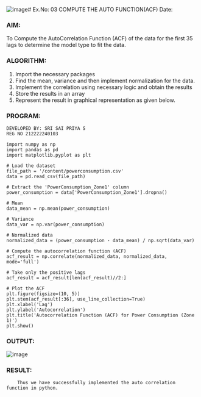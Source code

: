 ![image](https://github.com/user-attachments/assets/f5900071-b1ed-49a7-9a07-e90b34ee8211)# Ex.No: 03   COMPUTE THE AUTO FUNCTION(ACF)
Date: 

### AIM:
To Compute the AutoCorrelation Function (ACF) of the data for the first 35 lags to determine the model
type to fit the data.
### ALGORITHM:
1. Import the necessary packages
2. Find the mean, variance and then implement normalization for the data.
3. Implement the correlation using necessary logic and obtain the results
4. Store the results in an array
5. Represent the result in graphical representation as given below.
### PROGRAM:
```
DEVELOPED BY: SRI SAI PRIYA S
REG NO 212222240103
```
```
import numpy as np
import pandas as pd
import matplotlib.pyplot as plt

# Load the dataset
file_path = '/content/powerconsumption.csv'
data = pd.read_csv(file_path)

# Extract the 'PowerConsumption_Zone1' column
power_consumption = data['PowerConsumption_Zone1'].dropna()

# Mean
data_mean = np.mean(power_consumption)

# Variance
data_var = np.var(power_consumption)

# Normalized data
normalized_data = (power_consumption - data_mean) / np.sqrt(data_var)

# Compute the autocorrelation function (ACF)
acf_result = np.correlate(normalized_data, normalized_data, mode='full')

# Take only the positive lags
acf_result = acf_result[len(acf_result)//2:]

# Plot the ACF
plt.figure(figsize=(10, 5))
plt.stem(acf_result[:36], use_line_collection=True)
plt.xlabel('Lag')
plt.ylabel('Autocorrelation')
plt.title('Autocorrelation Function (ACF) for Power Consumption (Zone 1)')
plt.show()
```
### OUTPUT:

![image](https://github.com/user-attachments/assets/ba660747-d2e1-4a0a-80c1-9e0596b92a26)

### RESULT:
        Thus we have successfully implemented the auto correlation function in python.
